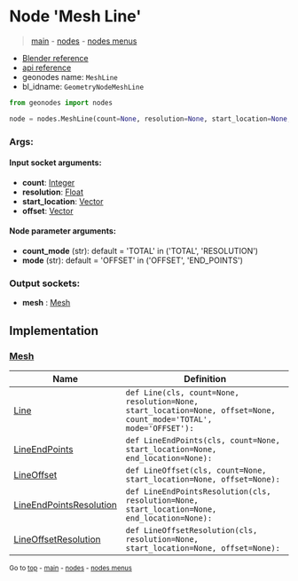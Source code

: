# Node 'Mesh Line'

> [main](../structure.md) - [nodes](nodes.md) - [nodes menus](nodes_menus.md)

- [Blender reference](https://docs.blender.org/manual/en/latest/modeling/geometry_nodes/mesh_primitives/mesh_line.html)
- [api reference](https://docs.blender.org/api/current/bpy.types.GeometryNodeMeshLine.html)
- geonodes name: `MeshLine`
- bl_idname: `GeometryNodeMeshLine`

```python
from geonodes import nodes

node = nodes.MeshLine(count=None, resolution=None, start_location=None, offset=None, count_mode='TOTAL', mode='OFFSET')
```

### Args:

#### Input socket arguments:

- **count**: [Integer](Integer.md)
- **resolution**: [Float](Float.md)
- **start_location**: [Vector](Vector.md)
- **offset**: [Vector](Vector.md)

#### Node parameter arguments:

- **count_mode** (str): default = 'TOTAL' in ('TOTAL', 'RESOLUTION')
- **mode** (str): default = 'OFFSET' in ('OFFSET', 'END_POINTS')

### Output sockets:

- **mesh** : [Mesh](Mesh.md)

## Implementation

### [Mesh](Mesh.md)

| Name | Definition |
|------|------------|
 | [Line](Mesh.md#Line-classmethod) | `def Line(cls, count=None, resolution=None, start_location=None, offset=None, count_mode='TOTAL', mode='OFFSET'):` |
 | [LineEndPoints](Mesh.md#LineEndPoints-classmethod) | `def LineEndPoints(cls, count=None, start_location=None, end_location=None):` |
 | [LineOffset](Mesh.md#LineOffset-classmethod) | `def LineOffset(cls, count=None, start_location=None, offset=None):` |
 | [LineEndPointsResolution](Mesh.md#LineEndPointsResolution-classmethod) | `def LineEndPointsResolution(cls, resolution=None, start_location=None, end_location=None):` |
 | [LineOffsetResolution](Mesh.md#LineOffsetResolution-classmethod) | `def LineOffsetResolution(cls, resolution=None, start_location=None, offset=None):` |

<sub>Go to [top](#node-{wnode.bnode.name}) - [main](../structure.md) - [nodes](nodes.md) - [nodes menus](nodes_menus.md)</sub>

